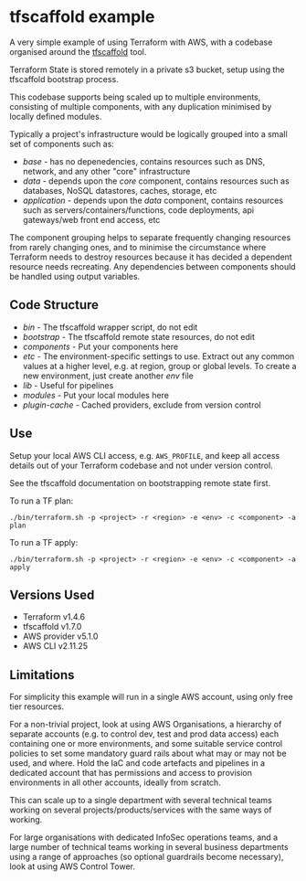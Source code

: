 # tfscaffold example
A very simple example of using Terraform with AWS, with a codebase organised around the [tfscaffold](https://github/tfutils/tfscaffold) tool.

Terraform State is stored remotely in a private s3 bucket, setup using the tfscaffold bootstrap process.

This codebase supports being scaled up to multiple environments, consisting of multiple components, with any duplication minimised by locally defined modules.

Typically a project's infrastructure would be logically grouped into a small set of components such as:
* *base* - has no depenedencies, contains resources such as DNS, network, and any other "core" infrastructure
* *data* - depends upon the *core* component, contains resources such as databases, NoSQL datastores, caches, storage, etc
* *application* - depends upon the *data* component, contains resources such as servers/containers/functions, code deployments, api gateways/web front end access, etc

The component grouping helps to separate frequently changing resources from rarely changing ones, and to minimise the circumstance where Terraform needs to destroy resources because it has decided a dependent resource needs recreating. Any dependencies between components should be handled using output variables.

## Code Structure
* *bin* - The tfscaffold wrapper script, do not edit
* *bootstrap* - The tfscaffold remote state resources, do not edit 
* *components* - Put your components here
* *etc* - The environment-specific settings to use. Extract out any common values at a higher level, e.g. at region, group or global levels. To create a new environment, just create another *env* file
* *lib* - Useful for pipelines
* *modules* - Put your local modules here
* *plugin-cache* - Cached providers, exclude from version control

## Use
Setup your local AWS CLI access, e.g. `AWS_PROFILE`, and keep all access details out of your Terraform codebase and not under version control.

See the tfscaffold documentation on bootstrapping remote state first.

To run a TF plan:

`./bin/terraform.sh -p <project> -r <region> -e <env> -c <component> -a plan`

To run a TF apply:

`./bin/terraform.sh -p <project> -r <region> -e <env> -c <component> -a apply`

## Versions Used
* Terraform v1.4.6
* tfscaffold v1.7.0
* AWS provider v5.1.0
* AWS CLI v2.11.25

## Limitations
For simplicity this example will run in a single AWS account, using only free tier resources.

For a non-trivial project, look at using AWS Organisations, a hierarchy of separate accounts (e.g. to control dev, test and prod data access) each containing one or more environments, and some suitable service control policies to set some mandatory guard rails about what may or may not be used, and where. Hold the IaC and code artefacts and pipelines in a dedicated account that has permissions and access to provision environments in all other accounts, ideally from scratch.

This can scale up to a single department with several technical teams working on several projects/products/services with the same ways of working.

For large organisations with dedicated InfoSec operations teams, and a large number of technical teams working in several business departments using a range of approaches (so optional guardrails become necessary), look at using AWS Control Tower.